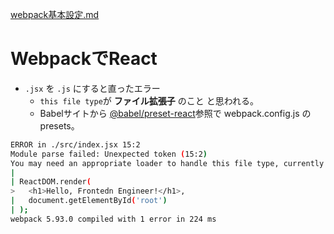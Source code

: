 [webpack基本設定.md](../README.md)

# WebpackでReact
- `.jsx` を `.js` にすると直ったエラー
  - `this file type`が **ファイル拡張子** のこと と思われる。
  -  Babelサイトから [@babel/preset-react](https://babeljs.io/docs/babel-preset-react)参照で webpack.config.js の presets。
```bash
ERROR in ./src/index.jsx 15:2
Module parse failed: Unexpected token (15:2)
You may need an appropriate loader to handle this file type, currently no loaders are configured to process this file. See https://webpack.js.org/concepts#loaders
| 
| ReactDOM.render(
>   <h1>Hello, Frontedn Engineer!</h1>,
|   document.getElementById('root')
| );
webpack 5.93.0 compiled with 1 error in 224 ms
```